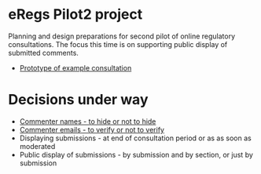 eRegs Pilot2 project
=====

Planning and design preparations for second pilot of online regulatory consultations. The focus this time is on supporting public display of submitted comments. 

* [Prototype of example consultation](./p2form-1-en.html)

# Decisions under way

* [Commenter names - to hide or not to hide](.Decisions_names.md)
* [Commenter emails - to verify or not to verify](Decisions_emails.md)
* Displaying submissions - at end of consultation period or as as soon as moderated
* Public display of submissions - by submission and by section, or just by submission